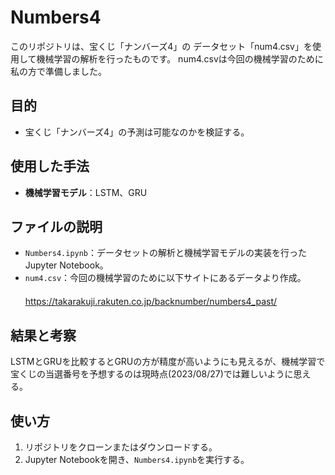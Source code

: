 # Numbers4
このリポジトリは、宝くじ「ナンバーズ4」の データセット「num4.csv」を使用して機械学習の解析を行ったものです。
num4.csvは今回の機械学習のために私の方で準備しました。

## 目的
- 宝くじ「ナンバーズ4」の予測は可能なのかを検証する。

## 使用した手法
- **機械学習モデル**：LSTM、GRU

## ファイルの説明
- `Numbers4.ipynb`：データセットの解析と機械学習モデルの実装を行ったJupyter Notebook。
- `num4.csv`：今回の機械学習のために以下サイトにあるデータより作成。
　　　　　　　　https://takarakuji.rakuten.co.jp/backnumber/numbers4_past/

## 結果と考察
LSTMとGRUを比較するとGRUの方が精度が高いようにも見えるが、機械学習で宝くじの当選番号を予想するのは現時点(2023/08/27)では難しいように思える。

## 使い方
1. リポジトリをクローンまたはダウンロードする。
2. Jupyter Notebookを開き、`Numbers4.ipynb`を実行する。
